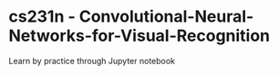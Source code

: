 # cs231n - Convolutional-Neural-Networks-for-Visual-Recognition
Learn by practice through Jupyter notebook
